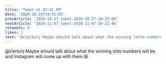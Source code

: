 ```yaml
---
title: 'Tweet at 07:31 PM'
date: '2020-10-29T19:31:02'
prevArticle: '2020-10-27_tweet-2020-10-27-19-25-09'
nextArticle: '2020-11-07_tweet-2020-11-07-20-22-46'
retweets: 0
likes: 1
text: "@clerkinj Maybe should talk about what the winning lotto numbers will be and Instagram will come up with them 😆"
---
```

@clerkinj Maybe should talk about what the winning lotto numbers will be and Instagram will come up with them 😆